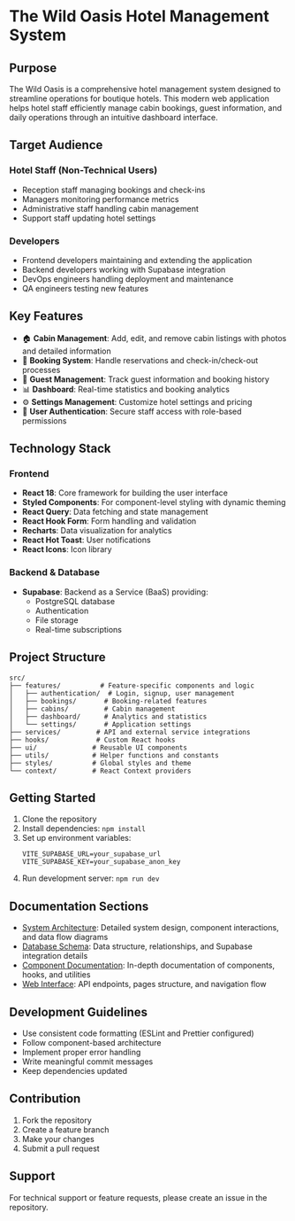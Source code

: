 # The Wild Oasis Hotel Management System

## Purpose
The Wild Oasis is a comprehensive hotel management system designed to streamline operations for boutique hotels. This modern web application helps hotel staff efficiently manage cabin bookings, guest information, and daily operations through an intuitive dashboard interface.

## Target Audience
### Hotel Staff (Non-Technical Users)
- Reception staff managing bookings and check-ins
- Managers monitoring performance metrics
- Administrative staff handling cabin management
- Support staff updating hotel settings

### Developers
- Frontend developers maintaining and extending the application
- Backend developers working with Supabase integration
- DevOps engineers handling deployment and maintenance
- QA engineers testing new features

## Key Features
- 🏠 **Cabin Management**: Add, edit, and remove cabin listings with photos and detailed information
- 📅 **Booking System**: Handle reservations and check-in/check-out processes
- 👥 **Guest Management**: Track guest information and booking history
- 📊 **Dashboard**: Real-time statistics and booking analytics
- ⚙️ **Settings Management**: Customize hotel settings and pricing
- 🔐 **User Authentication**: Secure staff access with role-based permissions

## Technology Stack
### Frontend
- **React 18**: Core framework for building the user interface
- **Styled Components**: For component-level styling with dynamic theming
- **React Query**: Data fetching and state management
- **React Hook Form**: Form handling and validation
- **Recharts**: Data visualization for analytics
- **React Hot Toast**: User notifications
- **React Icons**: Icon library

### Backend & Database
- **Supabase**: Backend as a Service (BaaS) providing:
  - PostgreSQL database
  - Authentication
  - File storage
  - Real-time subscriptions

## Project Structure
```
src/
├── features/          # Feature-specific components and logic
│   ├── authentication/  # Login, signup, user management
│   ├── bookings/       # Booking-related features
│   ├── cabins/         # Cabin management
│   ├── dashboard/      # Analytics and statistics
│   └── settings/       # Application settings
├── services/         # API and external service integrations
├── hooks/            # Custom React hooks
├── ui/              # Reusable UI components
├── utils/           # Helper functions and constants
├── styles/          # Global styles and theme
└── context/         # React Context providers
```

## Getting Started
1. Clone the repository
2. Install dependencies: `npm install`
3. Set up environment variables:
   ```
   VITE_SUPABASE_URL=your_supabase_url
   VITE_SUPABASE_KEY=your_supabase_anon_key
   ```
4. Run development server: `npm run dev`

## Documentation Sections
- [System Architecture](architecture.md): Detailed system design, component interactions, and data flow diagrams
- [Database Schema](database.md): Data structure, relationships, and Supabase integration details
- [Component Documentation](classes.md): In-depth documentation of components, hooks, and utilities
- [Web Interface](web.md): API endpoints, pages structure, and navigation flow

## Development Guidelines
- Use consistent code formatting (ESLint and Prettier configured)
- Follow component-based architecture
- Implement proper error handling
- Write meaningful commit messages
- Keep dependencies updated

## Contribution
1. Fork the repository
2. Create a feature branch
3. Make your changes
4. Submit a pull request

## Support
For technical support or feature requests, please create an issue in the repository.
